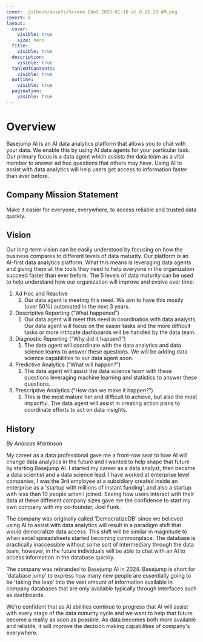 ```yaml
---
cover: .gitbook/assets/Screen Shot 2025-01-10 at 8.22.20 AM.png
coverY: 0
layout:
  cover:
    visible: true
    size: hero
  title:
    visible: true
  description:
    visible: true
  tableOfContents:
    visible: true
  outline:
    visible: true
  pagination:
    visible: true
---
```


# Overview

Basejump AI is an AI data analytics platform that allows you to chat with your data. We enable this by using AI data agents for your particular task. Our primary focus is a data agent which assists the data team as a vital member to answer ad hoc questions that others may have. Using AI to assist with data analytics will help users get access to information faster than ever before.&#x20;

## Company Mission Statement

Make it easier for everyone, everywhere, to access reliable and trusted data quickly.

## Vision

Our long-term vision can be easily understood by focusing on how the business compares to different levels of data maturity. Our platform is an AI-first data analytics platform. What this means is leveraging data agents and giving them all the tools they need to help everyone in the organization succeed faster than ever before. The 5 levels of data maturity can be used to help understand how our organization will improve and evolve over time:

1. Ad Hoc and Reactive
   1. Our data agent is meeting this need. We aim to have this mostly (over 50%) automated in the next 3 years.
2. Descriptive Reporting (“What happened”)
   1. Our data agent will meet this need in coordination with data analysts. Our data agent will focus on the easier tasks and the more difficult tasks or more intricate dashboards will be handled by the data team.
3. Diagnostic Reporting (“Why did it happen?”)
   1. The data agent will coordinate with the data analytics and data science teams to answer these questions. We will be adding data science capabilities to our data agent soon.
4. Predictive Analytics (“What will happen?”)
   1. The data agent will assist the data science team with these questions leveraging machine learning and statistics to answer these questions.
5. Prescriptive Analytics (“How can we make it happen?”)
   1. This is the most mature tier and difficult to achieve, but also the most impactful. The data agent will assist in creating action plans to coordinate efforts to act on data insights.

## History

_By Andreas Martinson_

My career as a data professional gave me a front-row seat to how AI will change data analytics in the future and I wanted to help shape that future by starting Basejump AI. I started my career as a data analyst, then became a data scientist and a data science lead. I have worked at enterprise level companies, I was the 3rd employee at a subsidiary created inside an enterprise as a 'startup with millions of instant funding', and also a startup with less than 10 people when I joined. Seeing how users interact with their data at these different company sizes gave me the confidence to start my own company with my co-founder, Joel Funk.

The company was originally called 'DemocratizeDB' since we believed using AI to assist with data analytics will result in a paradigm shift that would democratize data access. This shift will be similar in magnitude to when excel spreadsheets started becoming commonplace. The database is practically inaccessible without some sort of intermediary through the data team, however, in the future individuals will be able to chat with an AI to access information in the database quickly.

The company was rebranded to Basejump AI in 2024. Basejump is short for 'database jump' to express how many new people are essentially going to be 'taking the leap' into the vast amount of information available in company databases that are only available typically through interfaces such as dashboards.

We're confident that as AI abilities continue to progress that AI will assist with every stage of the data maturity cycle and we want to help that future become a reality as soon as possible. As data becomes  both more available and reliable, it will improve the decision making capabilities of company's everywhere.&#x20;

\
&#x20;

